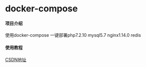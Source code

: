 # docker-compose

#### 项目介绍
使用docker-compose 一键部署php7.2.10 mysql5.7 nginx1.14.0 redis


#### 使用教程

[CSDN地址](https://blog.csdn.net/q85795362/article/details/82770670)
